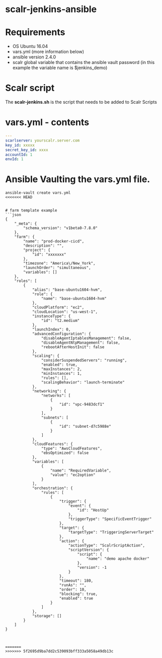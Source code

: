 # scalr-jenkins-ansible

# Requirements
- OS Ubuntu 16.04
- vars.yml (more information below)
- ansible version 2.4.0
- scalr global variable that contains the ansible vault password
  (in this example the variable name is $jenkins_demo)

# Scalr script
The **scalr-jenkins.sh** is the script that needs to be added to Scalr Scripts

# vars.yml - contents
```yaml
---
scarlserver: yourscalr.server.com
key_id: xxxxx
secret_key_id: xxxx
accountId: 1
envId: 1
```

# Ansible Vaulting the vars.yml file.
```
ansible-vault create vars.yml
<<<<<<< HEAD


# farm template example
```json
{
    "_meta": {
        "schema_version": "v1beta0-7.8.0"
    },
    "farm": {
        "name": "prod-docker-cicd",
        "description": "",
        "project": {
            "id": "xxxxxxx"
        },
        "timezone": "America\/New_York",
        "launchOrder": "simultaneous",
        "variables": []
    },
    "roles": [
        {
            "alias": "base-ubuntu1604-hvm",
            "role": {
                "name": "base-ubuntu1604-hvm"
            },
            "cloudPlatform": "ec2",
            "cloudLocation": "us-west-1",
            "instanceType": {
                "id": "t2.medium"
            },
            "launchIndex": 0,
            "advancedConfiguration": {
                "disableAgentIptablesManagement": false,
                "disableAgentNtpManagement": false,
                "rebootAfterHostInit": false
            },
            "scaling": {
                "considerSuspendedServers": "running",
                "enabled": true,
                "maxInstances": 2,
                "minInstances": 1,
                "rules": [],
                "scalingBehavior": "launch-terminate"
            },
            "networking": {
                "networks": [
                    {
                        "id": "vpc-9483dcf1"
                    }
                ],
                "subnets": [
                    {
                        "id": "subnet-d7c5988e"
                    }
                ]
            },
            "cloudFeatures": {
                "type": "AwsCloudFeatures",
                "ebsOptimized": false
            },
            "variables": [
                {
                    "name": "RequiredVariable",
                    "value": "ec2option"
                }
            ],
            "orchestration": {
                "rules": [
                    {
                        "trigger": {
                            "event": {
                                "id": "HostUp"
                            },
                            "triggerType": "SpecificEventTrigger"
                        },
                        "target": {
                            "targetType": "TriggeringServerTarget"
                        },
                        "action": {
                            "actionType": "ScalrScriptAction",
                            "scriptVersion": {
                                "script": {
                                    "name": "demo apache docker"
                                },
                                "version": -1
                            }
                        },
                        "timeout": 180,
                        "runAs": "",
                        "order": 10,
                        "blocking": true,
                        "enabled": true
                    }
                ]
            },
            "storage": []
        }
    ]
}



=======
>>>>>>> 5f2695d9ba7dd2c539093bff333a5058a49db13c
```
